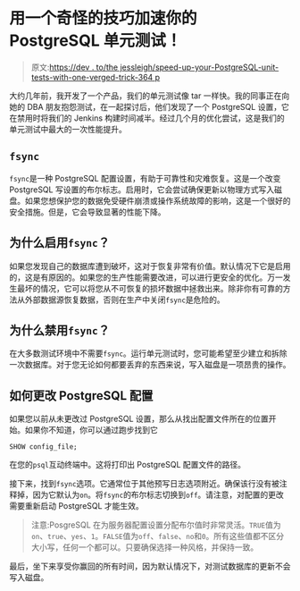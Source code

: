 # 用一个奇怪的技巧加速你的 PostgreSQL 单元测试！

> 原文:[https://dev . to/the jessleigh/speed-up-your-PostgreSQL-unit-tests-with-one-verged-trick-364 p](https://dev.to/thejessleigh/speed-up-your-postgresql-unit-tests-with-one-weird-trick-364p)

大约几年前，我开发了一个产品，我们的单元测试像 tar 一样快。我的同事正在向她的 DBA 朋友抱怨测试，在一起探讨后，他们发现了一个 PostgreSQL 设置，它在禁用时将我们的 Jenkins 构建时间减半。经过几个月的优化尝试，这是我们的单元测试中最大的一次性能提升。

## `fsync`

`fsync`是一种 PostgreSQL 配置设置，有助于可靠性和灾难恢复。这是一个改变 PostgreSQL 写设置的布尔标志。启用时，它会尝试确保更新以物理方式写入磁盘。如果您想保护您的数据免受硬件崩溃或操作系统故障的影响，这是一个很好的安全措施。但是，它会导致显著的性能下降。

## 为什么启用`fsync`？

如果您发现自己的数据库遭到破坏，这对于恢复非常有价值。默认情况下它是启用的，这是有原因的。如果您的生产性能需要改进，可以进行更安全的优化。万一发生最坏的情况，它可以将您从不可恢复的损坏数据中拯救出来。除非你有可靠的方法从外部数据源恢复数据，否则在生产中关闭`fsync`是危险的。

## 为什么禁用`fsync`？

在大多数测试环境中不需要`fsync`。运行单元测试时，您可能希望至少建立和拆除一次数据库。对于您无论如何都要丢弃的东西来说，写入磁盘是一项昂贵的操作。

## 如何更改 PostgreSQL 配置

如果您以前从未更改过 PostgreSQL 设置，那么从找出配置文件所在的位置开始。如果你不知道，你可以通过跑步找到它

`SHOW config_file;`

在您的`psql`互动终端中。这将打印出 PostgreSQL 配置文件的路径。

接下来，找到`fsync`选项。它通常位于其他预写日志选项附近。确保该行没有被注释掉，因为它默认为`on`。将`fsync`的布尔标志切换到`off`。请注意，对配置的更改需要重新启动 PostgreSQL 才能生效。

> 注意:PosgreSQL 在为服务器配置设置分配布尔值时非常灵活。`TRUE`值为`on`、`true`、`yes`、`1`。`FALSE`值为`off`、`false`、`no`和`0`。所有这些值都不区分大小写，任何一个都可以。只要确保选择一种风格，并保持一致。

最后，坐下来享受你赢回的所有时间，因为默认情况下，对测试数据库的更新不会写入磁盘。